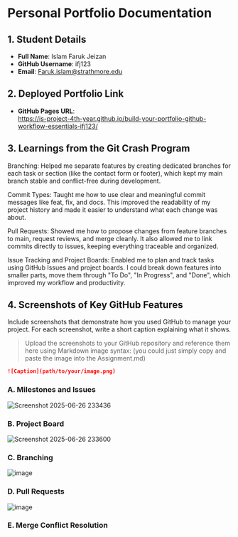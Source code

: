 # Personal Portfolio Documentation

## 1. Student Details


- **Full Name**: Islam Faruk Jeizan
- **GitHub Username**: ifj123
- **Email**: Faruk.islam@strathmore.edu


## 2. Deployed Portfolio Link

- **GitHub Pages URL**:  
https://is-project-4th-year.github.io/build-your-portfolio-github-workflow-essentials-ifj123/

## 3. Learnings from the Git Crash Program


Branching: Helped me separate features by creating dedicated branches for each task or section (like the contact form or footer), which kept my main branch stable and conflict-free during development.

Commit Types: Taught me how to use clear and meaningful commit messages like feat, fix, and docs. This improved the readability of my project history and made it easier to understand what each change was about.

Pull Requests: Showed me how to propose changes from feature branches to main, request reviews, and merge cleanly. It also allowed me to link commits directly to issues, keeping everything traceable and organized.

Issue Tracking and Project Boards: Enabled me to plan and track tasks using GitHub Issues and project boards. I could break down features into smaller parts, move them through "To Do", "In Progress", and "Done", which improved my workflow and productivity.




## 4. Screenshots of Key GitHub Features

Include screenshots that demonstrate how you used GitHub to manage your project. For each screenshot, write a short caption explaining what it shows.

> Upload the screenshots to your GitHub repository and reference them here using Markdown image syntax:
> (you could just simply copy and paste the image into the Assignment.md)

```markdown
![Caption](path/to/your/image.png)
```

### A. Milestones and Issues

![Screenshot 2025-06-26 233436](https://github.com/user-attachments/assets/db50dc78-b4fb-4e1b-a374-22c9dad8181a)


### B. Project Board

![Screenshot 2025-06-26 233600](https://github.com/user-attachments/assets/a3faca1f-d085-432b-8481-d465b5291136)


### C. Branching

![image](https://github.com/user-attachments/assets/f9b0c72a-6cce-4af0-85e9-9ac9f5996c37)



### D. Pull Requests

![image](https://github.com/user-attachments/assets/aa2b14f5-f0de-48f1-a047-c577315761ad)


### E. Merge Conflict Resolution


